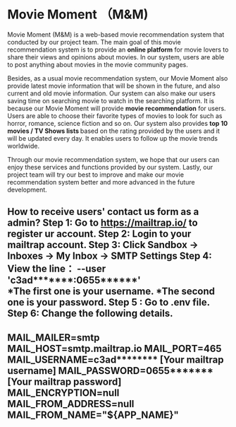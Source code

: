 # Movie Moment （M&M)
Movie Moment (M&M) is a web-based movie recommendation system that conducted by our project team. The main goal of this movie recommendation system is to provide an <strong>online platform</strong> for movie lovers to share their views and opinions about movies. In our system, users are able to post anything about movies in the movie community pages.

Besides, as a usual movie recommendation system, our Movie Moment also provide latest movie information that will be shown in the future, and also current and old movie information. Our system can also make our users saving time on searching movie to watch in the searching platform. It is because our Movie Moment will provide <strong>movie recommendation</strong> for users. Users are able to choose their favorite types of movies to look for such as horror, romance, science fiction and so on. Our system also provides <strong>top 10 movies / TV Shows lists </strong> based on the rating provided by the users and it will be updated every day. It enables users to follow up the movie trends worldwide.

Through our movie recommendation system, we hope that our users can enjoy these services and functions provided by our system. Lastly, our project team will try our best to improve and make our movie recommendation system better and more advanced in the future development.


How to receive users' contact us form as a admin?
Step 1: Go to https://mailtrap.io/ to register ur account.
Step 2: Login to your mailtrap account.
Step 3: Click Sandbox -> Inboxes -> My Inbox -> SMTP Settings
Step 4: View the line： --user 'c3ad*******:0655******' \
*The first one is your username.
*The second one is your password.
Step 5 : Go to .env file.
Step 6: Change the following details.
-----------------------------------------
MAIL_MAILER=smtp
MAIL_HOST=smtp.mailtrap.io
MAIL_PORT=465
MAIL_USERNAME=c3ad******** [Your mailtrap username]
MAIL_PASSWORD=0655*******   [Your mailtrap password]
MAIL_ENCRYPTION=null
MAIL_FROM_ADDRESS=null
MAIL_FROM_NAME="${APP_NAME}"
-----------------------------------------

